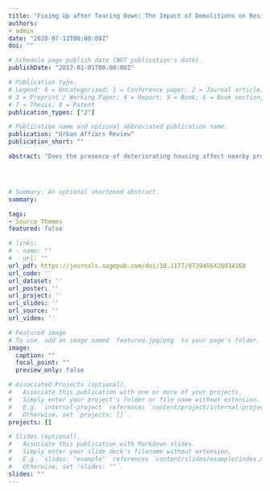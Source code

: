 ```yaml
---
title: "Fixing Up after Tearing Down: The Impact of Demolitions on Residential Investment."
authors:
- admin
date: "2020-07-13T00:00:00Z"
doi: ""

# Schedule page publish date (NOT publication's date).
publishDate: "2017-01-01T00:00:00Z"

# Publication type.
# Legend: 0 = Uncategorized; 1 = Conference paper; 2 = Journal article;
# 3 = Preprint / Working Paper; 4 = Report; 5 = Book; 6 = Book section;
# 7 = Thesis; 8 = Patent
publication_types: ["2"]

# Publication name and optional abbreviated publication name.
publication: "Urban Affiars Review"
publication_short: ""

abstract: "Does the presence of deteriorating housing affect nearby property owner's decision to maintain their units? Does demolishing these distressed houses increase nearby homeowner's maintenance investment? In this paper, I examine these questions by testing whether exposure to targeted demolitions of abandoned and distressed housing affects changes in the external condition of nearby houses. Using two waves of a property inventory in Cleveland, Ohio, my models suggest that, compared with a control group of houses located near vacant housing, proximity to demolitions decreases the likelihood that a property's condition deteriorated between 2015 and 2018 and increases the likelihood that it improved." 




# Summary. An optional shortened abstract.
summary: 

tags:
- Source Themes
featured: false

# links:
# - name: ""
#   url: ""
url_pdf: https://journals.sagepub.com/doi/10.1177/0739456X20934168
url_code: ''
url_dataset: ''
url_poster: ''
url_project: ''
url_slides: ''
url_source: ''
url_video: ''

# Featured image
# To use, add an image named `featured.jpg/png` to your page's folder. 
image:
  caption: ""
  focal_point: ""
  preview_only: false

# Associated Projects (optional).
#   Associate this publication with one or more of your projects.
#   Simply enter your project's folder or file name without extension.
#   E.g. `internal-project` references `content/project/internal-project/index.md`.
#   Otherwise, set `projects: []`.
projects: []

# Slides (optional).
#   Associate this publication with Markdown slides.
#   Simply enter your slide deck's filename without extension.
#   E.g. `slides: "example"` references `content/slides/example/index.md`.
#   Otherwise, set `slides: ""`.
slides: ""
---
```



